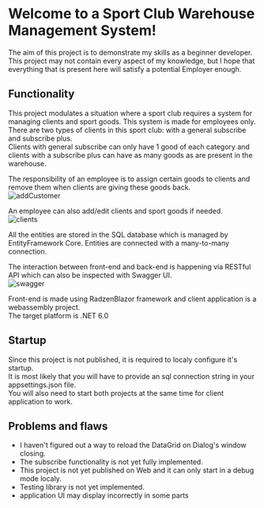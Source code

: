 ﻿# Welcome to a Sport Club Warehouse Management System!
The aim of this project is to demonstrate my skills as a beginner developer.    
This project may not contain every aspect of my knowledge, but I hope that everything that is present here will satisfy a potential Employer enough.    

## Functionality
This project modulates a situation where a sport club requires a system for managing clients and sport goods. This system is made for employees only.    
There are two types of clients in this sport club: with a general subscribe and subscribe plus.    
Clients with general subscribe can only have 1 good of each category and clients with a subscribe plus can have as many goods as are present in the warehouse.    

The responsibility of an employee is to assign certain goods to clients and remove them when clients are giving these goods back.    
![addCustomer](https://user-images.githubusercontent.com/65115651/168612824-fc45d73e-5636-45c9-a5e7-c7590d68cdfa.JPG)

An employee can also add/edit clients and sport goods if needed.    
![clients](https://user-images.githubusercontent.com/65115651/168613162-01cb0049-e1a5-410c-81a5-3e99cf50c415.JPG)

All the entities are stored in the SQL database which is managed by EntityFramework Core.
Entities are connected with a many-to-many connection.

The interaction between front-end and back-end is happening via RESTful API which can also be inspected with Swagger UI.    
![swagger](https://user-images.githubusercontent.com/65115651/168612969-908d7893-9780-4b3e-8767-dc2c2c07f09e.JPG)

Front-end is made using RadzenBlazor framework and client application is a webassembly project.    
The target platform is .NET 6.0    

## Startup
Since this project is not published, it is required to localy configure it's startup.    
It is most likely that you will have to provide an sql connection string in your appsettings.json file.   
You will also need to start both projects at the same time for client application to work.

## Problems and flaws
- I haven't figured out a way to reload the DataGrid on Dialog's window closing.
- The subscribe functionality is not yet fully implemented.
- This project is not yet published on Web and it can only start in a debug mode localy.
- Testing library is not yet implemented.
- application UI may display incorrectly in some parts

